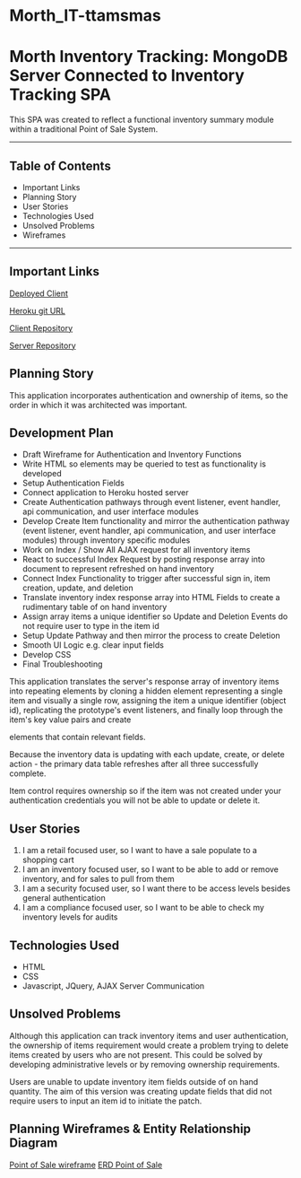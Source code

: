 # Morth_IT-ttamsmas

Morth Inventory Tracking: MongoDB Server Connected to Inventory Tracking SPA
=======================

This SPA was created to reflect a functional inventory summary module within a traditional Point of Sale System.

---

## Table of Contents

 - Important Links
 - Planning Story
 - User Stories
 - Technologies Used
 - Unsolved Problems
 - Wireframes

---

## Important Links

[Deployed Client](https://ttamsmas.github.io/Morth_IT-ttamsmas/)

[Heroku git URL](https://git.heroku.com/morthinventorytracking.git)

[Client Repository](https://github.com/ttamsmas/Morth_IT-ttamsmas)

[Server Repository](https://github.com/ttamsmas/Morth_Inventory_Tracking)

## Planning Story

This application incorporates authentication and ownership of items, so the order in which it was architected was important.

Development Plan
----------------

 - Draft Wireframe for Authentication and Inventory Functions
 - Write HTML so elements may be queried to test as functionality is developed
 - Setup Authentication Fields
 - Connect application to Heroku hosted server
 - Create Authentication pathways through event listener, event handler, api communication, and user interface modules
 - Develop Create Item functionality and mirror the authentication pathway (event listener, event handler, api communication, and user interface modules) through inventory specific modules
 - Work on Index / Show All AJAX request for all inventory items
 - React to successful Index Request by posting response array into document to represent refreshed on hand inventory
 - Connect Index Functionality to trigger after successful sign in, item creation, update, and deletion
 - Translate inventory index response array into HTML Fields to create a rudimentary table of on hand inventory
 - Assign array items a unique identifier so Update and Deletion Events do not require user to type in the item id
 - Setup Update Pathway and then mirror the process to create Deletion
 - Smooth UI Logic e.g. clear input fields
 - Develop CSS
 - Final Troubleshooting

 This application translates the server's response array of inventory items into repeating elements by cloning a hidden element representing a single item and visually a single row, assigning the item a unique identifier (object id), replicating the prototype's event listeners, and finally loop through the item's key value pairs and create <p> elements that contain relevant fields.

 Because the inventory data is updating with each update, create, or delete action - the primary data table refreshes after all three successfully complete.

 Item control requires ownership so if the item was not created under your authentication credentials you will not be able to update or delete it.



## User Stories

  1. I am a retail focused user, so I want to have a sale populate to a shopping cart
  2. I am an inventory focused user, so I want to be able to add or remove inventory, and for sales to pull from them
  3. I am a security focused user, so I want there to be access levels besides general authentication
  4. I am a compliance focused user, so I want to be able to check my inventory levels for audits

## Technologies Used

- HTML
- CSS
- Javascript, JQuery, AJAX Server Communication


## Unsolved Problems

Although this application can track inventory items and user authentication, the ownership of items requirement would create a problem trying to delete items created by users who are not present. This could be solved by developing administrative levels or by removing ownership requirements.

Users are unable to update inventory item fields outside of on hand quantity. The aim of this version was creating update fields that did not require users to input an item id to initiate the patch.


## Planning Wireframes & Entity Relationship Diagram

[Point of Sale wireframe](https://imgur.com/a/nMBNJa6)
[ERD Point of Sale](https://imgur.com/WfsjiAG)
